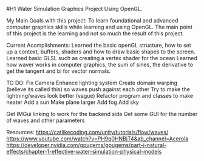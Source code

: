 #H1 Water Simulation Graphics Project Using OpenGL.

My Main Goals with this project:
To learn foundational and advanced computer graphics skills while learning and using OpenGL. 
The main point of this project is the learning and not so much the result of this project.

Current Acomplishments:
Learned the basic openGL structure, how to set up a context, buffers, shaders and how to draw basic shapes to the screen.
Learned basic GLSL such as creating a vertex shader for the ocean
Learned how waver works in computer graphics, the sum of sines, the derivative to get the tangent and bi for vector normals.

TO DO:
Fix Camera
Enhance lighting system
Create domain warping (believe its called this) so waves push against each other
Try to make the lightning/waves look better (vague)
Refactor program and classes to make neater
Add a sun
Make plane larger
Add fog
Add sky


Get IMGui linking to work for the backend side
Get some GUI for the number of waves and other parameters


Resources:
https://catlikecoding.com/unity/tutorials/flow/waves/
https://www.youtube.com/watch?v=PH9q0HNBjT4&ab_channel=Acerola
https://developer.nvidia.com/gpugems/gpugems/part-i-natural-effects/chapter-1-effective-water-simulation-physical-models
